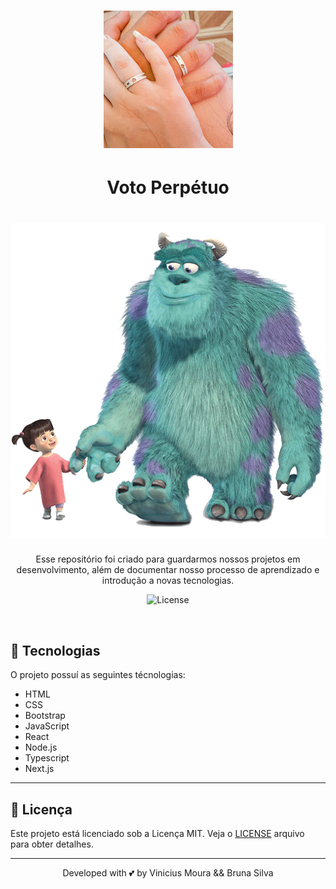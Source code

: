 <h1 align="center">
    <img alt="Aliança" title="Aliança" src="../.github/alianca.jpg" />
</h1>

<h1 align="center"> Voto Perpétuo</h1>

<h1 align="center">
    <img alt="Buh" title="Buh" src="../.github/buh.png" />
</h1>


<p align="center">
Esse repositório foi criado para guardarmos nossos projetos em desenvolvimento, além de documentar nosso processo de aprendizado e introdução a novas tecnologias.
</p>

<p align="center">
  <img  src="https://img.shields.io/static/v1?label=license&message=MIT&color=5965E0&labelColor=121214" alt="License">
</p>

<br>

## 🚀 Tecnologias

O projeto possuí as seguintes técnologias:
- HTML
- CSS
- Bootstrap
- JavaScript
- React
- Node.js 
- Typescript 
- Next.js
---

## 📝 Licença

Este projeto está licenciado sob a Licença MIT. Veja o [LICENSE](LICENSE.md) arquivo para obter detalhes.

---


<p align="center">Developed with 💕 by Vinicius Moura && Bruna Silva</p>
